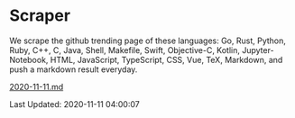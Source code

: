 # Scraper

We scrape the github trending page of these languages: Go, Rust, Python, Ruby, C++, C, Java, Shell, Makefile, Swift, Objective-C, Kotlin, Jupyter-Notebook, HTML, JavaScript, TypeScript, CSS, Vue, TeX, Markdown, and push a markdown result everyday.

[2020-11-11.md](https://github.com/yangwenmai/github-trending-backup/blob/master/2020-11-11.md)

Last Updated: 2020-11-11 04:00:07